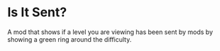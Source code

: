 # Is It Sent?

A mod that shows if a level you are viewing has been sent by mods by showing a green ring around the difficulty.